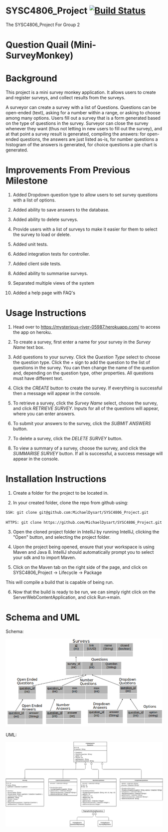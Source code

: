 # SYSC4806_Project [![Build Status](https://travis-ci.com/MichaelDysart/SYSC4806_Project.png?branch=master)](https://travis-ci.com/MichaelDysart/SYSC4806_Project)
The SYSC4806_Project For Group 2

Question Quail (Mini-SurveyMonkey)
==============

# Background
This project is a mini survey monkey application. It allows users to 
create and register surveys, and collect results from the surveys.

A surveyor can create a survey with a list of Questions. Questions can be open-ended (text), asking for a number within a range, or asking to choose among many options.  Users fill out a survey that is a form generated based on the type of questions in the survey. Surveyor can close the survey whenever they want (thus not letting in new users to fill out the survey), and at that point a survey result is generated, compiling the answers: for open-ended questions, the answers are just listed as-is, for number questions a histogram of the answers is generated, for choice questions a pie chart is generated.

# Improvements From Previous Milestone

  1. Added Dropdown question type to allow users to set survey questions with a list of options.
  
  2. Added ability to save answers to the database.
  
  3. Added ability to delete surveys.
  
  4. Provide users with a list of surveys to make it easier for them to select the survey to load or delete.
  
  5. Added unit tests.
  
  6. Added integration tests for controller.
  
  7. Added client side tests.
  
  8. Added ability to summarise surveys.
  
  9. Separated multiple views of the system
  
  10. Added a help page with FAQ's

# Usage Instructions

  1. Head over to https://mysterious-river-05987.herokuapp.com/ to access the app on heroku.
  
  2. To create a survey, first enter a name for your survey in the _Survey Name_ text box.
  
  3. Add questions to your survey. Click the _Question Type_ select to choose the question type. 
  Click the _+_ sign to add the question to the list of questions in the survey. You can then 
  change the name of the question and, depending on the question type, other properties. All 
  questions must have different text.
  
  4. Click the _CREATE_ button to create the survey. If everything is successful then a message 
  will appear in the console.
  
  5. To retrieve a survey, click the _Survey Name_ select, choose the survey, and click _RETRIEVE SURVEY_.
  Inputs for all of the questions will appear, where you can enter answers.
  
  6. To submit your answers to the survey, click the _SUBMIT ANSWERS_ button.
  
  7. To delete a survey, click the _DELETE SURVEY_ button.
  
  8. To view a summary of a survey, choose the survey, and click the _SUMMARISE SURVEY_ button. If all is successful, a success message   will appear in the console.

# Installation Instructions
  1. Create a folder for the project to be located in.
  
  2. In your created folder, clone the repo from github using: 
  
    SSH: git clone git@github.com:MichaelDysart/SYSC4806_Project.git
    
    HTTPS: git clone https://github.com/MichaelDysart/SYSC4806_Project.git
    
  3. Open the cloned project folder in IntelliJ by running IntelliJ, clicking the "Open" button, and selecting the project folder.
  
  4. Upon the project being opened, ensure that your workspace is using Maven and Java 8. IntelliJ should automatically prompt you to select your sdk and to import Maven.
  
  5. Click on the Maven tab on the right side of the page, and click on 
  SYSC4806_Project -> Lifecycle -> Package
  
  This will compile a build that is capable of being run.
  
  6. Now that the build is ready to be run, we can simply right click on the ServerWebContentApplication, and click Run->main.

# Schema and UML
Schema:

![Schema](Resources/Schema.png)

UML:

![UML](Resources/uml-diagram-milestone03.png)
